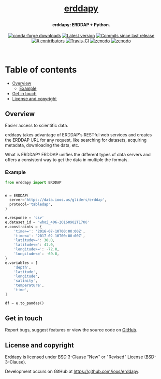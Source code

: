 <h1 align="center" style="margin:1em;">
  <a href="https://ioos.github.io/erddapy/">erddapy</a>
</h1>

<h4 align="center">
erddapy: ERDDAP + Python.
</h4>

<p align="center">
<!-- https://shields.io/ is a good source of these -->
<a href="https://anaconda.org/conda-forge/erddapy">
<img src="https://img.shields.io/conda/dn/conda-forge/erddapy.svg"
 alt="conda-forge downloads" /></a>
<a href="https://github.com/ioos/erddapy/releases">
<img src="https://img.shields.io/github/tag/ioos/erddapy.svg"
 alt="Latest version" /></a>
<a href="https://github.com/ioos/erddapy/commits/master">
<img src="https://img.shields.io/github/commits-since/ioos/erddapy/latest.svg"
 alt="Commits since last release" /></a>
<a href="https://github.com/ioos/erddapy/graphs/contributors">
<img src="https://img.shields.io/github/contributors/ioos/erddapy.svg"
 alt="# contributors" /></a>
<a href="https://travis-ci.org/ioos/erddapy/branches">
<img src="https://api.travis-ci.org/repositories/ioos/erddapy.svg?branch=master"
 alt="Travis-CI" /></a>
<a href="https://zenodo.org/badge/latestdoi/104919828">
<img src="https://zenodo.org/badge/104919828.svg"
 alt="zenodo" /></a>
<a href="https://pypi.org/project/erddapy">
<img src="https://img.shields.io/pypi/pyversions/erddapy.svg"
 alt="zenodo" /></a>
</p>
<br>



# Table of contents

<!-- toc -->

- [Overview](#overview)
  - [Example](#example)
- [Get in touch](#get-in-touch)
- [License and copyright](#license-and-copyright)

<!-- tocstop -->


## Overview

Easier access to scientific data.

erddapy takes advantage of ERDDAP's RESTful web services and creates the ERDDAP URL for any request,
like searching for datasets, acquiring metadata, downloading the data, etc.

What is ERDDAP?
ERDDAP unifies the different types of data servers and offers a consistent way to get the data in multiple the formats.

### Example

```python
from erddapy import ERDDAP


e = ERDDAP(
  server='https://data.ioos.us/gliders/erddap',
  protocol='tabledap',
)

e.response = 'csv'
e.dataset_id = 'whoi_406-20160902T1700'
e.constraints = {
    'time>=': '2016-07-10T00:00:00Z',
    'time<=': '2017-02-10T00:00:00Z',
    'latitude>=': 38.0,
    'latitude<=': 41.0,
    'longitude>=': -72.0,
    'longitude<=': -69.0,
}
e.variables = [
    'depth',
    'latitude',
    'longitude',
    'salinity',
    'temperature',
    'time',
]

df = e.to_pandas()
```


## Get in touch

Report bugs, suggest features or view the source code on [GitHub](https://github.com/ioos/erddapy/issues).


## License and copyright

Erddapy is licensed under BSD 3-Clause "New" or "Revised" License (BSD-3-Clause).

Development occurs on GitHub at <https://github.com/ioos/erddapy>.